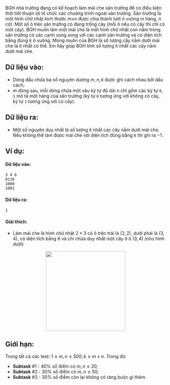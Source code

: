 BGH nhà trường đang có kế hoạch làm mái che sân trường để có điều kiện thời tiết thuận lợi tổ chức các chương trình ngoài sân trường. Sân trường là một hình chữ nhật kích thước m×n được chia thành lưới ô vuông $m$ hàng, $n$ cột. Một số ô trên sân trường có đang trồng cây (mỗi ô nếu có cây thì chỉ có một cây). BGH muốn làm một mái che là một hình chữ nhật con nằm trong sân trường có các cạnh song song với các cạnh sân trường và có diện tích bằng đúng $k$ ô vuông. Mong muốn của BGH là số lượng cây nằm dưới mái che là ít nhất có thể. Em hãy giúp BGH tính số lượng ít nhất các cây nằm dưới mái che.

## Dữ liệu vào:
- Dòng đầu chứa ba số nguyên dương $m, n, k$ được ghi cách nhau bởi dấu cách;
- $m$ dòng sau, mỗi dòng chứa một xâu ký tự độ dài $n$ chỉ gồm các ký tự `0`, `1` mô tả một hàng của sân trường (ký tự `0` tương ứng với không có cây, ký tự `1` tương ứng với có cây).

## Dữ liệu ra:
- Một số nguyên duy nhất là số lượng ít nhất các cây nằm dưới mái che. Nếu không thể làm được mái che với diện tích đúng bằng $k$ thì ghi ra $-1$.
## Ví dụ:
#### Dữ liệu vào:
```
3 4 6
0110
1000
1001
```

#### Dữ liệu ra:
```
1
```

#### Giải thích:
- Làm mái che là hình chữ nhật $2×3$ có ô trên trái là $(2, 2)$, dưới phải là $(3,4)$, có diện tích bằng $6$ và chỉ chứa duy nhất một cây ở ô $(3, 4)$ (như hình dưới)
<center><img src="/images/problems/467/cover.png" width=250px></center>

## Giới hạn:
Trong tất cả các test: $1 ≤ m, n ≤ 500; k ≤ m×n$. Trong đó:
- **Subtask** $\#1: 40\%$ số điểm có $m, n ≤ 20$;
- **Subtask** $\#2: 30\%$ số điểm có $m, n ≤ 50$;
- **Subtask** $\#3: 30\%$ số điểm còn lại không có ràng buộc gì thêm.
